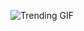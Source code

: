 
<!-- GIF_SECTION -->
![Trending GIF](https://media2.giphy.com/media/v1.Y2lkPThiYjIxNzcyNTMzNjNhbzlnY3ptZTFkaWt4dG5rdXM0eXRzenkxbXh5cXJjY2NwZiZlcD12MV9naWZzX3NlYXJjaCZjdD1n/bGgsc5mWoryfgKBx1u/giphy.gif)
<!-- END_GIF_SECTION -->
